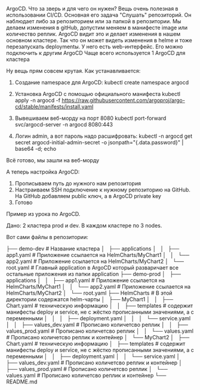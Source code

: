ArgoCD. Что за зверь и для чего он нужен? Вещь очень полезная в использовании CI/CD. Основная его задача "Слушать" репозиторий. Он наблюдает либо за репозиторием или за папкой в репозитории.
Мы делаем изменения в gitHub, допустим меняем в манифесте image или количество реплик. ArgoCD видит это и делает изменения в нашем основном кластере. Так что он может видеть изменения в helme и тоже перезапускать deploymentы.
У него есть web-интерфейс.
Его можно подключить к другим ArgoCD
Чаще всего используется 1 ArgoCD для кластера 

Ну вещь прям совсем крутая. Как устанавливается:
1. Создание namespace для ArgoCD:
kubectl create namespace argocd

2. Установка ArgoCD с помощью официального манифеста
kubectl apply -n argocd -f https://raw.githubusercontent.com/argoproj/argo-cd/stable/manifests/install.yaml

3. Вывешиваем веб-морду на порт 8080
kubectl port-forward svc/argocd-server -n argocd 8080:443

4. Логин admin, а вот пароль надо расшифровать:
kubectl -n argocd get secret argocd-initial-admin-secret -o jsonpath="{.data.password}" | base64 -d; echo

Всё готово, мы зашли на веб-морду

А теперь настройка ArgoCD:
1. Прописываем путь до нужного нам репозитория
2. Настраиваем SSH подключение к нужному репозиторию на GitHub. На GitHub добавляем public ключ, а в ArgoCD private key
3. Готово

Пример из урока по ArgoCD.

Дано:
2 кластера prod и dev. В каждом кластере по 3 nodes. 

Вот сами файлы в репозитории:

├── demo-dev                         # Название кластера 
│   ├── applications
│   │   ├── app1.yaml                # Приложение ссылается на HelmCharts/MyChart1
│   │   └── app2.yaml                # Приложение ссылается на HelmCharts/MyChart2
│   └── root.yaml                    # Главный application в ArgoCD который разваричает все остальные приложения из папки application 
├── demo-prod
│   ├── applications
│   │   ├── app1.yaml                # Приложение ссылается на HelmCharts/MyChart1
│   │   └── app2.yaml                # Приложение ссылается на HelmCharts/MyChart2
│   └── root.yaml
├── HelmCharts                       # В этой директории содержатся helm-чарты
│   ├── MyChart1
│   │   ├── Chart.yaml               # техническую информацию
│   │   ├── templates                # содержит манифесты deploy и service, не с жёстко прописанными значениями, а с переменными
│   │   │   ├── deployment.yaml
│   │   │   └── service.yaml
│   │   ├── values_dev.yaml          # Прописано количетсво реплик
│   │   ├── values_prod.yaml         # Прописано количетсво реплик
│   │   └── values.yaml              # Прописано количетсво реплик и контейнер
│   └── MyChart2
│       ├── Chart.yaml               # техническую информацию
│       ├── templates                # содержит манифесты deploy и service, не с жёстко прописанными значениями, а с переменными
│       │   ├── deployment.yaml
│       │   └── service.yaml
│       ├── values_dev.yaml          # Прописано количетсво реплик и контейнер
│       ├── values_prod.yaml         # Прописано количетсво реплик
│       └── values.yaml              # Прописано количетсво реплик и контейнер
└── README.md
